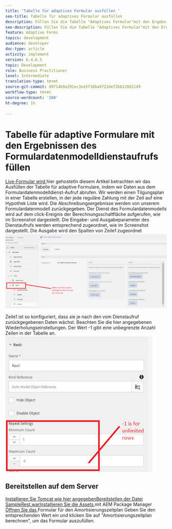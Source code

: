 ```yaml
---
title: 'Tabelle für adaptives Formular ausfüllen '
seo-title: Tabelle für adaptives Formular ausfüllen
description: Füllen Sie die Tabelle "Adaptives Formular"mit den Ergebnissen von Formulardatenmodell-Dienstaufrufen
seo-description: Füllen Sie die Tabelle "Adaptives Formular"mit den Ergebnissen von Formulardatenmodell-Dienstaufrufen
feature: Adaptive Forms
topics: development
audience: developer
doc-type: article
activity: implement
version: 6.4,6.5
topic: Development
role: Business Practitioner
level: Intermediate
translation-type: tm+mt
source-git-commit: d9714b9a291ec3ee5f3dba9723de72bb120d2149
workflow-type: tm+mt
source-wordcount: '260'
ht-degree: 1%

---
```



# Tabelle für adaptive Formulare mit den Ergebnissen des Formulardatenmodelldienstaufrufs füllen

[Live-Formular wird ](https://forms.enablementadobe.com/content/dam/formsanddocuments/amortization/jcr:content?wcmmode=disabled)
hier gehostetIn diesem Artikel betrachten wir das Ausfüllen der Tabelle für adaptive Formulare, indem wir Daten aus dem Formulardatenmodelldienst-Aufruf abrufen. Wir werden einen Tilgungsplan in einer Tabelle erstellen, in der jede reguläre Zahlung mit der Zeit auf eine Hypothek Liste wird. Die Abschreibungsergebnisse werden von unserem Formulardatenmodell zurückgegeben. Der Dienst des Formulardatenmodells wird auf dem click-Ereignis der Berechnungsschaltfläche aufgerufen, wie im Screenshot dargestellt. Die Eingabe- und Ausgabeparameter des Dienstaufrufs werden entsprechend zugeordnet, wie im Screenshot dargestellt. Die Ausgabe wird den Spalten von Zeile1 zugeordnet
![clickEvent](assets/amortization.PNG)

Zeile1 ist so konfiguriert, dass sie je nach den vom Dienstaufruf zurückgegebenen Daten wächst. Beachten Sie die hier angegebenen Wiederholungseinstellungen. Der Wert -1 gibt eine unbegrenzte Anzahl Zeilen in der Tabelle an.
![Zeile1](assets/rowconfiguration.PNG)

## Bereitstellen auf dem Server

[Installieren Sie Tomcat wie ](/help/forms/ic-print-channel-tutorial/set-up-tomcat.md)
[hier angegebenBereitstellen der ](https://forms.enablementadobe.com/content/DemoServerBundles/SampleRest.war)
[Datei SampleRest.warInstallieren Sie die Assets  ](assets/amortizationschedule.zip) mit AEM Package Manager 
[Öffnen Sie das ](http://localhost:4502/content/dam/formsanddocuments/amortization/jcr:content?wcmmode=disabled)
Formular für den Amortisierungszeitplan Geben Sie den entsprechenden Wert ein und klicken Sie auf &quot;Amortisierungszeitplan berechnen&quot;, um das Formular auszufüllen.

